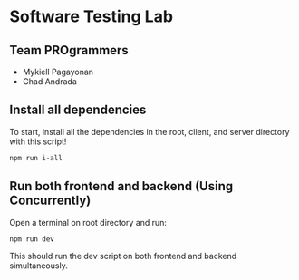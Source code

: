 # Software Testing Lab
## Team PROgrammers
- Mykiell Pagayonan
- Chad Andrada

## Install all dependencies

To start, install all the dependencies in the root, client, and server directory with this script!

```bash
npm run i-all
```

## Run both frontend and backend (Using Concurrently)

Open a terminal on root directory and run:

```bash
npm run dev
```

This should run the dev script on both frontend and backend simultaneously.
